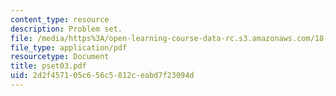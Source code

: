 ```yaml
---
content_type: resource
description: Problem set.
file: /media/https%3A/open-learning-course-data-rc.s3.amazonaws.com/18-098-street-fighting-mathematics-january-iap-2008/2d2f457105c656c5812ceabd7f23094d_pset03.pdf
file_type: application/pdf
resourcetype: Document
title: pset03.pdf
uid: 2d2f4571-05c6-56c5-812c-eabd7f23094d
---
```

